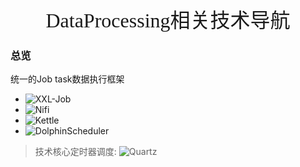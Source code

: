 
<div align=center><font face="黑体" size=6>DataProcessing相关技术导航</font></div>


### 总览

统一的Job task数据执行框架

* ![XXL-Job](https://www.xuxueli.com/xxl-job/)
* ![Nifi]()
* ![Kettle]()
* ![DolphinScheduler]() 

> 技术核心定时器调度: ![Quartz](http://www.quartz-scheduler.org/)
